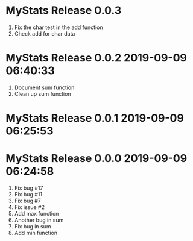 # MyStats Release 0.0.3                    
1. Fix the char test in the add function
2. Check add for char data

# MyStats Release 0.0.2 2019-09-09 06:40:33
1. Document sum function
2. Clean up sum function

# MyStats Release 0.0.1 2019-09-09 06:25:53

# MyStats Release 0.0.0 2019-09-09 06:24:58
1. Fix bug #17
2. Fix bug #11
3. Fix bug #7
4. Fix issue #2
5. Add max function
6. Another bug in sum
7. Fix bug in sum
8. Add min function
